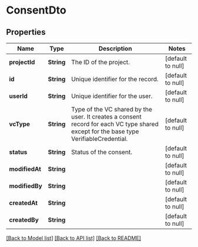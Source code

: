 # ConsentDto

## Properties

| Name           | Type       | Description                                                                                                                           | Notes             |
| -------------- | ---------- | ------------------------------------------------------------------------------------------------------------------------------------- | ----------------- |
| **projectId**  | **String** | The ID of the project.                                                                                                                | [default to null] |
| **id**         | **String** | Unique identifier for the record.                                                                                                     | [default to null] |
| **userId**     | **String** | Unique identifier for the user.                                                                                                       | [default to null] |
| **vcType**     | **String** | Type of the VC shared by the user. It creates a consent record for each VC type shared except for the base type VerifiableCredential. | [default to null] |
| **status**     | **String** | Status of the consent.                                                                                                                | [default to null] |
| **modifiedAt** | **String** |                                                                                                                                       | [default to null] |
| **modifiedBy** | **String** |                                                                                                                                       | [default to null] |
| **createdAt**  | **String** |                                                                                                                                       | [default to null] |
| **createdBy**  | **String** |                                                                                                                                       | [default to null] |

[[Back to Model list]](../README.md#documentation-for-models) [[Back to API list]](../README.md#documentation-for-api-endpoints) [[Back to README]](../README.md)
